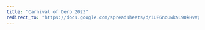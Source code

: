 ```yaml
---
title: "Carnival of Derp 2023"
redirect_to: "https://docs.google.com/spreadsheets/d/1UF6noUwkNL90kHvVpUYJYZYhZExLjiZXsFe3MW6up6s/edit?usp=sharing"
---
```

